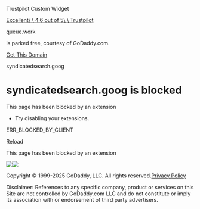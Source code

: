 Trustpilot Custom Widget

[Excellent\\
\\
4.6 out of 5\\
\\
Trustpilot](https://www.trustpilot.com/review/www.godaddy.com?utm_medium=trustbox&utm_source=MicroTrustScore)

queue.work

is parked free, courtesy of GoDaddy.com.

[Get This Domain](https://www.godaddy.com/domainsearch/find?key=parkweb&utm_source=godaddy&utm_medium=parkedpages&utm_campaign=x_dom-broker_parkedpages_x_x_invest_d_001&tmskey=dpp_dbs&domainToCheck=queue.work&isc=GPPTCOM&itc=parkedpage_landers)

syndicatedsearch.goog

# syndicatedsearch.goog is blocked

This page has been blocked by an extension

- Try disabling your extensions.

ERR\_BLOCKED\_BY\_CLIENT

Reload


This page has been blocked by an extension

![](<Base64-Image-Removed>)![](<Base64-Image-Removed>)

Copyright © 1999-2025 GoDaddy, LLC. All rights reserved.[Privacy Policy](https://queue.work/lander#!)

Disclaimer: References to any specific company, product or services on this Site are not controlled by GoDaddy.com LLC and do not constitute or imply its association with or endorsement of third party advertisers.